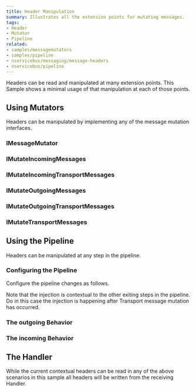 ```yaml
---
title: Header Manipulation
summary: Illustrates all the extension points for mutating messages.
tags:
- Header
- Mutator
- Pipeline
related:
- samples/messagemutators
- samples/pipeline
- nservicebus/messaging/message-headers
- nservicebus/pipeline
---
```


Headers can be read and manipulated at many extension points. This Sample shows a minimal usage of that manipulation at each of those points.

## Using Mutators

Headers can be manipulated by implementing any of the message mutation interfaces.


### IMessageMutator

<!-- import message-mutator -->


### IMutateIncomingMessages

<!-- import mutate-incoming-messages -->


### IMutateIncomingTransportMessages

<!-- import mutate-incoming-transport-messages -->


### IMutateOutgoingMessages

<!-- import mutate-outgoing-messages -->


### IMutateOutgoingTransportMessages

<!-- import mutate-outgoing-transport-messages -->


### IMutateTransportMessages

<!-- import mutate-transport-messages -->

<!--
## For all outgoing Messages

Static headers can be added to a list that will be appended to all outgoing messages.

 import global-all-outgoing -->


## Using the Pipeline 

Headers can be manipulated at any step in the pipeline.

### Configuring the Pipeline

Configure the pipeline changes as follows.

<!-- import pipeline-config -->

Note that the injection is contextual to the other exiting steps in the pipeline. Do in this case the injection is happening after Transport message mutation has occurred.


### The outgoing Behavior

<!-- import outgoing-header-behavior-->


### The incoming Behavior

<!-- import incoming-header-behavior-->


## The Handler

While the current contextual headers can be read in any of the above scenarios in this sample all headers will be written from the receiving Handler.

<!-- import handler-->